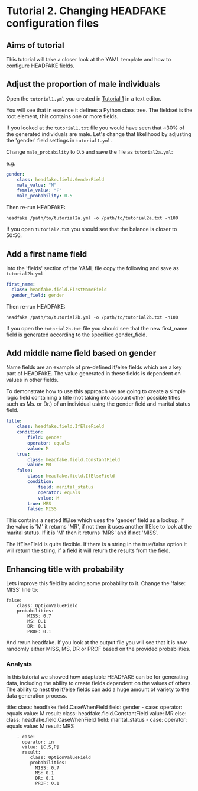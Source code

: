 # Tutorial 2. Changing HEADFAKE configuration files

## Aims of tutorial
This tutorial will take a closer look at the YAML template and how to configure HEADFAKE fields.

## Adjust the proportion of male individuals
Open the `tutorial1.yml` you created in [Tutorial 1](/tutorials/tutorial1.md) in a text editor.

You will see that in essence it defines a Python class tree. The fieldset is the root element, this contains one or more fields.

If you looked at the `tutorial1.txt` file you would have seen that ~30% of the generated individuals are male. Let's change that likelihood
by adjusting the 'gender' field settings in `tutorial1.yml`.

Change `male_probability` to 0.5 and save the file as `tutorial2a.yml`:

e.g.
```yaml
gender:
    class: headfake.field.GenderField
    male_value: "M"
    female_value: "F"
    male_probability: 0.5
```

Then re-run HEADFAKE:
```
headfake /path/to/tutorial2a.yml -o /path/to/tutorial2a.txt -n100
```

If you open `tutorial2.txt` you should see that the balance is closer to 50:50.

## Add a first name field

Into the 'fields' section of the YAML file copy the following and save as `tutorial2b.yml`

```yaml
first_name:
  class: headfake.field.FirstNameField
  gender_field: gender
```


Then re-run HEADFAKE:
```
headfake /path/to/tutorial2b.yml -o /path/to/tutorial2b.txt -n100
```

If you open the `tutorial2b.txt` file you should see that the new first_name field is generated according to the specified gender_field.

## Add middle name field based on gender
Name fields are an example of pre-defined if/else fields which are a key part of HEADFAKE. The value generated in these fields is dependent on values in other fields.

To demonstrate how to use this approach we are going to create a simple logic field containing a title (not taking into account other possible titles such as Ms. or Dr.) of an individual using the gender field and marital status field.


```yaml
title:
    class: headfake.field.IfElseField
    condition:
        field: gender
        operator: equals
        value: M
    true:
        class: headfake.field.ConstantField
        value: MR
    false:
        class: headfake.field.IfElseField
        condition:
            field: marital_status
            operator: equals
            value: M
        true: MRS
        false: MISS
```

This contains a nested IfElse which uses the 'gender' field as a lookup. If the value is 'M' it returns 'MR', if not then it uses another IfElse to look at the marital status. If it is 'M' then it returns 'MRS' and if not 'MISS'.

The IfElseField is quite flexible. If there is a string in the true/false option it will return the string, if a field it will return the results from the field.

## Enhancing title with probability
Lets improve this field by adding some probability to it. Change the 'false: MISS' line to:

```
false:
    class: OptionValueField
    probabilities:
        MISS: 0.7
        MS: 0.1
        DR: 0.1
        PROF: 0.1
```

And rerun headfake. If you look at the output file you will see that it is now randomly either MISS, MS, DR or PROF based on the provided probabilities.

### Analysis
In this tutorial we showed how adaptable HEADFAKE can be for generating data, including the ability to create fields dependent on the values of others. The ability to nest the if/else fields can add a huge amount of variety to the data generation process.

title:
    class: headfake.field.CaseWhenField
    field: gender
    - case:
      operator: equals
      value: M
      result:
        class: headfake.field.ConstantField
        value: MR
    else:
        class: headfake.field.CaseWhenField
        field: marital_status
        - case:
          operator: equals
          value: M
          result: MRS

        - case:
          operator: in
          value: [C,S,P]
          result:
             class: OptionValueField
             probabilities:
               MISS: 0.7
               MS: 0.1
               DR: 0.1
               PROF: 0.1

